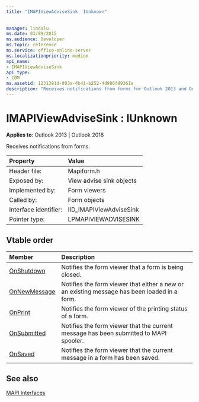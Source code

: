 ```yaml
---
title: "IMAPIViewAdviseSink  IUnknown"
 
 
manager: lindalu
ms.date: 03/09/2015
ms.audience: Developer
ms.topic: reference
ms.service: office-online-server
ms.localizationpriority: medium
api_name:
- IMAPIViewAdviseSink
api_type:
- COM
ms.assetid: 1231391d-803a-4b41-b252-4d986f99361a
description: "Receives notifications from forms for Outlook 2013 and Outlook 2016."
---
```


# IMAPIViewAdviseSink : IUnknown

  
  
**Applies to**: Outlook 2013 | Outlook 2016 
  
Receives notifications from forms. 
  
|Property |Value |
|:-----|:-----|
|Header file:  <br/> |Mapiform.h  <br/> |
|Exposed by:  <br/> |View advise sink objects  <br/> |
|Implemented by:  <br/> |Form viewers  <br/> |
|Called by:  <br/> |Form objects  <br/> |
|Interface identifier:  <br/> |IID_IMAPIViewAdviseSink  <br/> |
|Pointer type:  <br/> |LPMAPIVIEWADVISESINK  <br/> |
   
## Vtable order

|Member |Description |
|:-----|:-----|
|[OnShutdown](imapiviewadvisesink-onshutdown.md) <br/> |Notifies the form viewer that a form is being closed. |
|[OnNewMessage](imapiviewadvisesink-onnewmessage.md) <br/> |Notifies the form viewer that either a new or an existing message has been loaded in a form. |
|[OnPrint](imapiviewadvisesink-onprint.md) <br/> |Notifies the form viewer of the printing status of a form. |
|[OnSubmitted](imapiviewadvisesink-onsubmitted.md) <br/> |Notifies the form viewer that the current message has been submitted to MAPI spooler. |
|[OnSaved](imapiviewadvisesink-onsaved.md) <br/> |Notifies the form viewer that the current message in a form has been saved. |
   
## See also



[MAPI Interfaces](mapi-interfaces.md)

